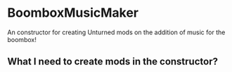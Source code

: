 # BoomboxMusicMaker
An constructor for creating Unturned mods on the addition of music for the boombox!

## What I need to create mods in the constructor?
